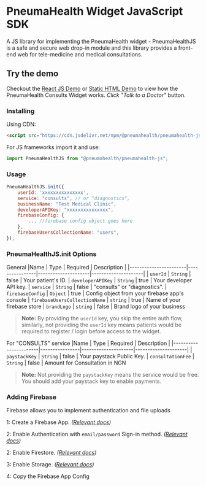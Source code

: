 # PneumaHealth Widget JavaScript SDK

A JS library for implementing the PneumaHealth widget - PneumaHealthJS is a safe and secure web drop-in module and this library provides a front-end web for tele-medicine and medical consultations.

## Try the demo

Checkout the [React JS Demo](https://replit.com/@PneumaCare/PneumaHealthJS-ReactJS-Demo) or [Static HTML Demo](https://replit.com/@PneumaCare/PneumaHealthJS-HTML-Demo) to view how the PneumaHealth Consults Widget works. _Click "Talk to a Doctor"_ button.

### Installing

Using CDN:

```html
<script src="https://cdn.jsdelivr.net/npm/@pneumahealth/pneumahealth-js@1.2.4/dist/bundle.js"></script>
```

For JS frameworks import it and use:

```js
import PneumaHealthJS from "@pneumahealth/pneumahealth-js";
```

### Usage

```js
PneumaHealthJS.init({
    userId: 'xxxxxxxxxxxxxxx',
    service: "consults", // or "diagnostics",
    businessName: "Test Medical Clinic",
    developerAPIKey: "xxxxxxxxxxxxxxx",
    firebaseConfig: {
        ... //firebase config object goes here
    },
    firebaseUsersCollectionName: "users",
});
```

### PneumaHealthJS.init Options

General
|Name | Type | Required | Description |
|-----------------------|----------------|---------------------|---------------------|
| `userId` | `String` | false | Your patient's ID.
| `developerAPIKey` | `String` | true | Your developer API key.
| `service` | `String` | false | "consults" or "diagnostics".
| `firebaseConfig` | `Object` | true | Config object from your firebase app's console
| `firebaseUsersCollectionName` | `string` | true | Name of your firebase store
| `brandLogo` | `string` | false | Brand logo of your business

> **Note:** By providing the `userId` key, you skip the entire auth flow, similarly, not providing the `userId` key means patients would be required to register / login before access to the widget.

For "CONSULTS" service
|Name | Type | Required | Description |
|-----------------------|----------------|---------------------|---------------------|
| `paystackKey` | `String` | false | Your paystack Public Key.
| `consultationFee` | `String` | false | Amount for Consultation in NGN

> **Note:** Not providing the `paystackKey` means the service would be free. You should add your paystack key to enable payments.

### Adding Firebase

Firebase allows you to implement authentication and file uploads

1: Create a Firebase App. _([Relevant docs](https://cloud.google.com/firestore/docs/create-database-web-mobile-client-library))_

2: Enable Authentication with `email/password` Sign-in method. _([Relevant docs](https://cloud.google.com/appengine/docs/legacy/standard/python/authenticating-users-firebase-appengine))_

2: Enable Firestore. _([Relevant docs](https://cloud.google.com/firestore/docs/create-database-web-mobile-client-library))_

3: Enable Storage. _([Relevant docs](https://firebase.google.com/docs/storage))_

4: Copy the Firebase App Config
